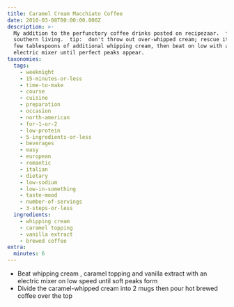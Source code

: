 ```yaml
---
title: Caramel Cream Macchiato Coffee
date: 2010-03-08T00:00:00.000Z
description: >-
  My addition to the perfunctory coffee drinks posted on recipezaar.  from
  southern living.  tip:  don't throw out over-whipped cream; rescue it.  add a
  few tablespoons of additional whipping cream, then beat on low with an
  electric mixer until perfect peaks appear.
taxonomies:
  tags:
    - weeknight
    - 15-minutes-or-less
    - time-to-make
    - course
    - cuisine
    - preparation
    - occasion
    - north-american
    - for-1-or-2
    - low-protein
    - 5-ingredients-or-less
    - beverages
    - easy
    - european
    - romantic
    - italian
    - dietary
    - low-sodium
    - low-in-something
    - taste-mood
    - number-of-servings
    - 3-steps-or-less
  ingredients:
    - whipping cream
    - caramel topping
    - vanilla extract
    - brewed coffee
extra:
  minutes: 6
---
```

 - Beat whipping cream , caramel topping and vanilla extract with an electric mixer on low speed until soft peaks form
 - Divide the caramel-whipped cream into 2 mugs then pour hot brewed coffee over the top
